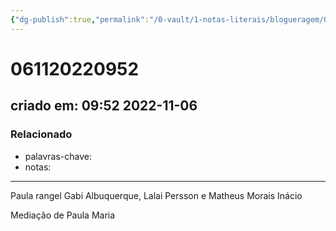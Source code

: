 ```yaml
---
{"dg-publish":true,"permalink":"/0-vault/1-notas-literais/blogueragem/061120220952/","dgHomeLink":true,"dgShowLocalGraph":true,"dgShowFileTree":true,"dgEnableSearch":true,"noteIcon":""}
---
```


# 061120220952
## criado em: 09:52 2022-11-06

### Relacionado
- palavras-chave: 
- notas: 
---
Paula rangel
Gabi Albuquerque,
Lalai Persson e 
Matheus Morais Inácio

Mediação de Paula Maria